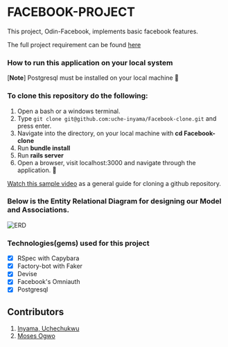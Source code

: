 # FACEBOOK-PROJECT

This project, Odin-Facebook, implements basic facebook features.

The full project requirement can be found [here](https://www.theodinproject.com/courses/ruby-on-rails/lessons/final-project)

### How to run this application on your local system
  
  [**Note**] Postgresql must be installed on your local machine :slightly_smiling_face:

### To clone this repository do the following:
1. Open a bash or a windows terminal.
2. Type ```git clone git@github.com:uche-inyama/Facebook-clone.git``` and press enter.
3. Navigate into the directory, on your local machine with **cd Facebook-clone** 
4. Run **bundle install** 
5. Run **rails server**
6. Open a browser, visit localhost:3000 and navigate through the application. :slightly_smiling_face:

[Watch this sample video](https://www.youtube.com/watch?v=5RTHaVvj97I) as a general guide for cloning a github repository.
     
### Below is the Entity Relational Diagram for designing our Model and Associations.
 ![ERD](doc/FacebookERD(2).png)


### Technologies(gems) used for this project
- [x] RSpec with Capybara
- [x] Factory-bot with Faker
- [x] Devise
- [x] Facebook's Omniauth
- [x] Postgresql

## Contributors
1. [Inyama, Uchechukwu](https://github.com/uche-inyama)
2. [Moses Ogwo](https://github.com/mosesogwo)

